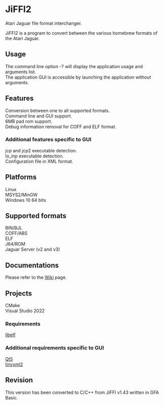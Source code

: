 # JiFFI2
Atari Jaguar file format interchanger.

JiFFI2 is a program to convert between the various homebrew formats of the Atari Jaguar.

## Usage
The command line option -? will display the application usage and arguments list.<br>
The application GUI is accessible by launching the application without arguments.

## Features
Conversion between one to all supported formats.<br>
Command line and GUI support.<br>
6MB pad rom support.<br>
Debug information removal for COFF and ELF format.
### Additional features specific to GUI
jcp and jcp2 executable detection.<br>
lo_inp executable detection.<br>
Configuration file in XML format.

## Platforms
Linux<br>
MSYS2/MinGW<br>
Windows 10 64 bits

## Supported formats
BIN/BJL<br>
COFF/ABS<br>
ELF<br>
J64/ROM<br>
Jaguar Server (v2 and v3)

## Documentations
Please refer to the [Wiki](https://github.com/djipi/JiFFI2/wiki) page.

## Projects
CMake<br>
Visual Studio 2022
### Requirements
[libelf](https://github.com/djipi/JiFFI2/wiki/Librairies#elf)
### Additional requirements specific to GUI
[Qt5](https://github.com/djipi/JiFFI2/wiki/Librairies#qt)<br>
[tinyxml2](https://github.com/djipi/JiFFI2/wiki/Librairies#xml)

## Revision
This version has been converted to C/C++ from JiFFI v1.43 written in GFA Basic.
